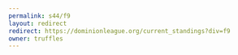 ```yaml
---
permalink: s44/f9
layout: redirect
redirect: https://dominionleague.org/current_standings?div=f9
owner: truffles
---
```


